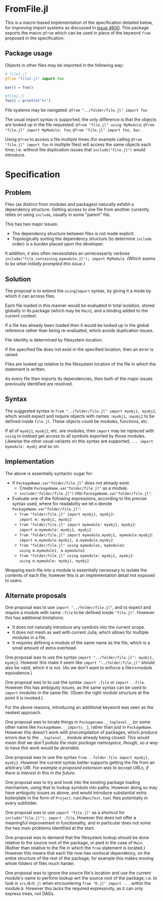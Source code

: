# FromFile.jl

This is a macro-based implementation of the specification detailed below, for improving import systems as discussed in [Issue 4600](https://github.com/JuliaLang/julia/issues/4600). This package exports the macro `@from` which can be used in place of the keyword `from` proposed in the specification.

## Package usage

Objects in other files may be imported in the following way:

```julia
# file1.jl
@from "file2.jl" import foo

bar() = foo()

#file2.jl
foo() = println("hi")
```

File systems may be navigated: `@from "../folder/file.jl" import foo`

The usual import syntax is supported; the only difference is that the objects are looked up in the file requested: `@from "file.jl" using MyModule`; `@from "file.jl" import MyModule: foo`; `@from "file.jl" import foo, bar`.

Using `@from` to access a file multiple times (for example calling `@from "file.jl" import foo` in multiple files) will access the same objects each time; i.e. without the duplication issues that `include("file.jl")` would introduce.

# Specification

## Problem
Files (as distinct from modules and packages) naturally exhibit a dependency structure. Getting access to one file from another currently relies on using `include`, usually in some "parent" file.

This has two major issues:
- The dependency structure between files is not made explicit.
- Topologically sorting the dependency structure (to determine `include` order) is a burden placed upon the developer.

It addition, it also often necessitates an unnecessarily verbose `include("file_containing_mymodule.jl"); import MyModule`. _(Which seems to be what initially prompted this issue.)_

## Solution

The proposal is to extend the `using`/`import` syntax, by giving it a mode by which it can access files.

Each file loaded in this manner would be evaluated in total isolation, stored globally in its package (which may be `Main`), and a binding added to the current context.

If a file has already been loaded then it would be looked up in the global reference rather than being re-evaluated, which avoids duplication issues.

File identity is determined by filesystem location.

If the specified file does not exist in the specified location, then an error is raised.

Files are looked up relative to the filesystem location of the file in which the statement is written.

As every file then imports its dependencies, then both of the major issues previously identified are resolved.

## Syntax

The suggested syntax is `from "../folder/file.jl" import myobj1, myobj2`, which would expect and require objects with names `:myobj1`, `:myobj2` to be defined inside `file.jl`. These objects could be modules, functions, etc.

If all of `myobj1`, `myobj2`, etc. are modules, then `import` may be replaced with `using` to instead get access to all symbols exported by those modules. Likewise the other usual variants on this syntax are supported, `... import mymodule: myobj` and so on.

## Implementation

The above is essentially syntactic sugar for:
- If `PackageName.var"folder/file.jl"` does not already exist:
    - Create `PackageName.var"folder/file.jl"` as a module.
    - `include("folder/file.jl")` into `PackageName.var"folder/file.jl"`.
- Evaluate one of the following expressions, according to the precise syntax used, where for readability we let `m` denote `PackageName.var"folder/file.jl"`:
    - `from "folder/file.jl" import myobj1, myobj2`:  
    `import m: myobj1, myobj2`
    - `from "folder/file.jl" import mymodule: myobj1, myobj2`:  
    `import m.mymodule: myobj1, myobj2`
    - `from "folder/file.jl" import mymodule.myobj1, mymodule.myobj2`:  
    `import m.mymodule.myobj1, m.mymodule.myobj2`
    - `from "folder/file.jl" using mymodule1, mymodule2`:  
    `using m.mymodule1, m.mymodule2`
    - `from "folder/file.jl" using mymodule: myobj1, myobj2`:  
    `using m.mymodule: myobj1, myobj2`
    
Wrapping each file into a module is essentially necessary to isolate the contents of each file; however this is an implementation detail not exposed to users.

## Alternate proposals

One proposal was to use `import "../folder/file.jl"`, and to expect and require a module with name `:file` to be defined inside `"file.jl"`. However this has additional limitations:
- It does not naturally introduce any symbols into the current scope.
- It does not mesh as well with current Julia, which allows for multiple modules in a file.
- It requires defining a module of the same name as the file, which is a small amount of extra overhead.

One proposal was to use the syntax `import "../folder/file.jl": myobj1, myobj2`. However this make it seem like `import "../folder/file.jl"` should also be valid, which it is not. (As we don't want to enforce a file<->module equivalence.)

One proposal was to to use the syntax `import .file` or `import ..file`. However this has ambiguity issues, as the same syntax can be used to `import` modules in the same file. (Given the right module structure at the point it is invoked.)

For the above reasons, introducing an additional keyword was seen as the neatest approach.

One proposal was to locate things in `Packagename.__toplevel__` (or some other name like `PackageName.__imports__`), rather than just in `PackageName`. However this doesn't work with precompilation of packages, which produce errors due to the `__toplevel__` module already being closed. _This would mean that we don't pollute the main package namespace, though, so a way to have this work would be desirable._

One proposal was to use the syntax `from ..folder.file import myobj1, myobj2`. However the current syntax better supports getting the file from an arbitrary URI. _For example a proposed extension was to accept URLs, if there is interest in this in the future._

One proposal was to try and hook into the existing package loading mechanism, using that to lookup symbols into paths. However doing so may have ambiguity issues as above, and would introduce substantial extra boilerplate in the form of `Project.toml`/`Manifest.toml` files potentially in every subfolder.

One proposal was to use `import "file.jl"` as a shortcut for `include("file.jl"); import .file`. However this does not offer a meaningful improvement in functionality, and in particular does not solve the two main problems identified at the start.

One proposal was to demand that the filesystem lookup should be done relative to the source root of the package, or pwd in the case of `Main`. (Rather than relative to the file in which the `from` statement is located.) However this means that each file now has nonlocal dependency, on the entire structure of the rest of the package; for example this makes moving whole folders of files much harder.

One proposal was to ignore the source file's location and use the current module's name to perform lookup wrt the source root of the package; i.e. to look in `src/B/D.jl` when encountering `from "D.jl" import ...` within the module `B`. However this lacks the required expressivity, as it can only express trees, not DAGs.
